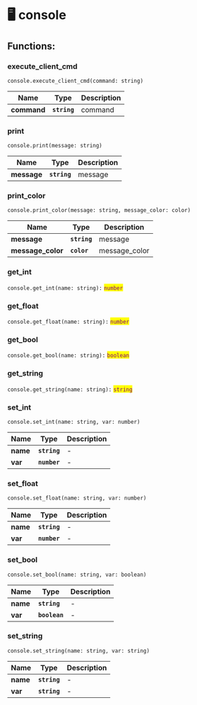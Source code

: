 # 🖥 console

## Functions:

### execute\_client\_cmd

`console.execute_client_cmd(command: string)`

| Name        | Type         | Description |
| ----------- | ------------ | ----------- |
| **command** | **`string`** | command     |

### print

`console.print(message: string)`

| Name        | Type         | Description |
| ----------- | ------------ | ----------- |
| **message** | **`string`** | message     |

### print\_color

`console.print_color(message: string, message_color: color)`

| Name               | Type         | Description    |
| ------------------ | ------------ | -------------- |
| **message**        | **`string`** | message        |
| **message\_color** | **`color`**  | message\_color |

### get\_int

`console.get_int(name: string):` <mark style="color:purple;">`number`</mark>

### get\_float

`console.get_float(name: string):` <mark style="color:purple;">`number`</mark>

### get\_bool

`console.get_bool(name: string):` <mark style="color:purple;">`boolean`</mark>

### get\_string

`console.get_string(name: string):` <mark style="color:purple;">`string`</mark>

### set\_int

`console.set_int(name: string, var: number)`

| Name     | Type         | Description |
| -------- | ------------ | ----------- |
| **name** | **`string`** | -           |
| **var**  | **`number`** | -           |

### set\_float

`console.set_float(name: string, var: number)`

| Name     | Type         | Description |
| -------- | ------------ | ----------- |
| **name** | **`string`** | -           |
| **var**  | **`number`** | -           |

### set\_bool

`console.set_bool(name: string, var: boolean)`

| Name     | Type          | Description |
| -------- | ------------- | ----------- |
| **name** | **`string`**  | -           |
| **var**  | **`boolean`** | -           |

### set\_string

`console.set_string(name: string, var: string)`

| Name     | Type         | Description |
| -------- | ------------ | ----------- |
| **name** | **`string`** | -           |
| **var**  | **`string`** | -           |
